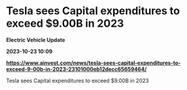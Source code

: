 # Tesla sees Capital expenditures to exceed $9.00B in 2023
**Electric Vehicle Update**

**2023-10-23 10:09**

**https://www.ainvest.com/news/tesla-sees-capital-expenditures-to-exceed-9-00b-in-2023-23101000eb12decc65659464/**

Tesla sees Capital expenditures to exceed $9.00B in 2023